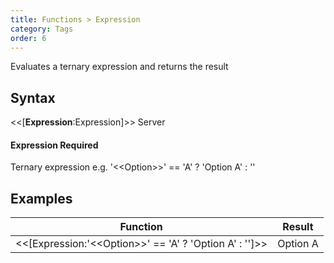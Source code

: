 ```yaml
---
title: Functions > Expression
category: Tags
order: 6
---
```


Evaluates a ternary expression and returns the result

## Syntax

&lt;&lt;[**Expression**:Expression]&gt;&gt; <span class="badge platform">Server</span>

#### Expression <span class="badge platform">Required</span>
Ternary expression e.g. &apos;&lt;&lt;Option&gt;&gt;&apos; == &apos;A&apos; ? &apos;Option A&apos; : &apos;&apos;

## Examples

|Function|Result|
|---|---|
|&lt;&lt;[Expression:&apos;&lt;&lt;Option&gt;&gt;&apos; == &apos;A&apos; ? &apos;Option A&apos; : &apos;&apos;]&gt;&gt;|Option A|
